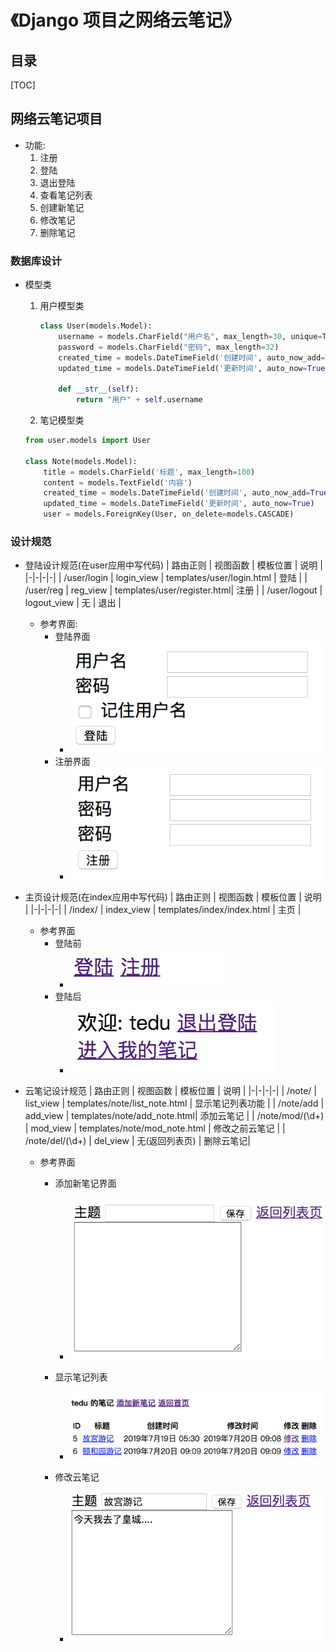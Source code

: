  

# 《Django 项目之网络云笔记》
## 目录
[TOC]

## 网络云笔记项目
- 功能:
    1. 注册
    1. 登陆
    1. 退出登陆
    1. 查看笔记列表
    1. 创建新笔记
    1. 修改笔记
    1. 删除笔记
### 数据库设计
- 模型类
    1. 用户模型类
        ```python
        class User(models.Model):
            username = models.CharField("用户名", max_length=30, unique=True)
            password = models.CharField("密码", max_length=32)
    		created_time = models.DateTimeField('创建时间', auto_now_add=True)
            updated_time = models.DateTimeField('更新时间', auto_now=True)
        
            def __str__(self):
                return "用户" + self.username
        ```
    2. 笔记模型类
    
    ~~~python
    from user.models import User
    
    class Note(models.Model):
        title = models.CharField('标题', max_length=100)
        content = models.TextField('内容')
        created_time = models.DateTimeField('创建时间', auto_now_add=True)
        updated_time = models.DateTimeField('更新时间', auto_now=True)
    	user = models.ForeignKey(User, on_delete=models.CASCADE)
    
    ~~~


### 设计规范
- 登陆设计规范(在user应用中写代码)
    | 路由正则 | 视图函数 | 模板位置 | 说明 |
    |-|-|-|-|
    | /user/login | login_view | templates/user/login.html | 登陆 |
    | /user/reg | reg_view | templates/user/register.html| 注册 |
    | /user/logout  | logout_view | 无 | 退出 |

    - 参考界面: 
        - 登陆界面
            - ![](cloud_note_images/login.png)
        - 注册界面
            - ![](cloud_note_images/reg.png)

- 主页设计规范(在index应用中写代码)
    | 路由正则 | 视图函数 | 模板位置 | 说明 |
    |-|-|-|-|
    | /index/ | index_view | templates/index/index.html | 主页 |

    - 参考界面
        - 登陆前
            - ![](cloud_note_images/index1.png)
        - 登陆后
            - ![](cloud_note_images/index2.png)
    
- 云笔记设计规范
    | 路由正则 | 视图函数 | 模板位置 | 说明 |
    |-|-|-|-|
    | /note/ | list_view | templates/note/list_note.html | 显示笔记列表功能 |
    | /note/add | add_view | templates/note/add_note.html| 添加云笔记 |
    | /note/mod/(\d+)  | mod_view | templates/note/mod_note.html | 修改之前云笔记 |
    | /note/del/(\d+) | del_view | 无(返回列表页) | 删除云笔记|
    - 参考界面
        - 添加新笔记界面
          
            - ![](cloud_note_images/new_note.png)
        - 显示笔记列表
          
            - ![](cloud_note_images/list_note.png)
        - 修改云笔记
          
            - ![](cloud_note_images/mod_note.png)
            
            
